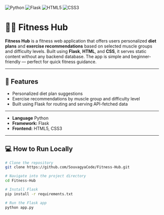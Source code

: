 ![Python](https://img.shields.io/badge/Python-3776AB?style=for-the-badge&logo=python&logoColor=white)
![Flask](https://img.shields.io/badge/Flask-000000?style=for-the-badge&logo=flask&logoColor=white)
![HTML5](https://img.shields.io/badge/HTML5-E34F26?style=for-the-badge&logo=html5&logoColor=white)
![CSS3](https://img.shields.io/badge/CSS3-1572B6?style=for-the-badge&logo=css3&logoColor=white)
# 🏋️‍♂️ Fitness Hub

**Fitness Hub** is a fitness web application that offers users personalized **diet plans** and **exercise recommendations** based on selected muscle groups and difficulty levels. Built using **Flask**, **HTML**, and **CSS**, it serves static content without any backend database. The app is simple and beginner-friendly — perfect for quick fitness guidance.

---

## 🚀 Features

- Personalized diet plan suggestions  
- Exercise recommendations by muscle group and difficulty level   
- Built using Flask for routing and serving API-fetched data

---

- **Language** Python
- **Framework:** Flask
- **Frontend:** HTML5, CSS3 

---

## 💻 How to Run Locally

```bash
# Clone the repository
git clone https://github.com/SouvagyaCode/Fitness-Hub.git

# Navigate into the project directory
cd Fitness-Hub

# Install Flask
pip install -r requirements.txt

# Run the Flask app
python app.py